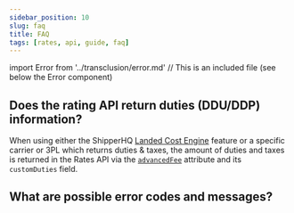 ```yaml
---
sidebar_position: 10
slug: faq
title: FAQ
tags: [rates, api, guide, faq]
---
```

import Error from '../transclusion/error.md' // This is an included file (see below the Error component)

## Does the rating API return duties (DDU/DDP) information?

When using either the ShipperHQ [Landed Cost Engine](https://docs.shipperhq.com/landed-cost-engine-configuration/) feature or a specific carrier or 3PL which returns duties & taxes, the amount of duties and taxes is returned in the Rates API via the [`advancedFee`](https://dev.shipperhq.com/rates-service/#definition-AdvancedFee) attribute and its `customDuties` field.

## What are possible error codes and messages?
[//]: # (ERROR CODES LIST)
[//]: # (This is an imported file - Do not modify directly this section)
[//]: # (Look for the import statement at the top of the file to have the path of the included file)
<Error components={props.components} />
